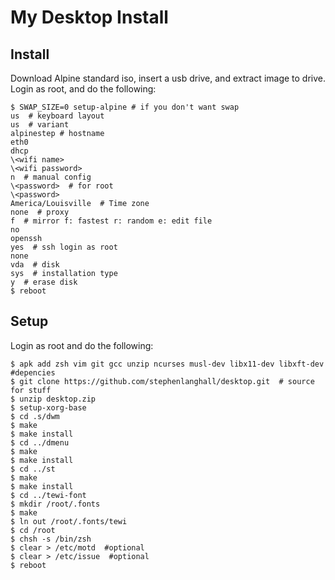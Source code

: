 My Desktop Install
==================



Install
-------

Download Alpine standard iso, insert a usb drive, and extract image to drive.  
Login as root, and do the following:  
```
$ SWAP_SIZE=0 setup-alpine # if you don't want swap  
us  # keyboard layout  
us  # variant  
alpinestep # hostname  
eth0  
dhcp  
\<wifi name>  
\<wifi password>  
n  # manual config
\<password>  # for root
\<password>  
America/Louisville  # Time zone
none  # proxy
f  # mirror f: fastest r: random e: edit file
no  
openssh  
yes  # ssh login as root
none 
vda  # disk
sys  # installation type
y  # erase disk
$ reboot  
```

Setup
-----

Login as root and do the following:  
```
$ apk add zsh vim git gcc unzip ncurses musl-dev libx11-dev libxft-dev  #depencies
$ git clone https://github.com/stephenlanghall/desktop.git  # source for stuff
$ unzip desktop.zip  
$ setup-xorg-base  
$ cd .s/dwm  
$ make  
$ make install  
$ cd ../dmenu  
$ make  
$ make install  
$ cd ../st  
$ make  
$ make install  
$ cd ../tewi-font  
$ mkdir /root/.fonts  
$ make  
$ ln out /root/.fonts/tewi  
$ cd /root  
$ chsh -s /bin/zsh  
$ clear > /etc/motd  #optional
$ clear > /etc/issue  #optional
$ reboot  
```
